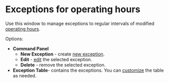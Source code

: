 # Exceptions for operating hours
 
Use this window to manage exceptions to regular intervals of modified [operating hours](../../../../../../alvao-service-desk/implementation/services/operating-hours).
  
Options:

- **Command Panel**
    - **New Exception** - create [new exception](exception-operating-hours).
    - **Edit** - [edit](exception-operating-hours) the selected exception.
    - **Delete** - remove the selected exception.
- **Exception Table**- contains the exceptions. You can [customize](../../../../../../alvao-asset-management/working-with-tables) the table as needed.
